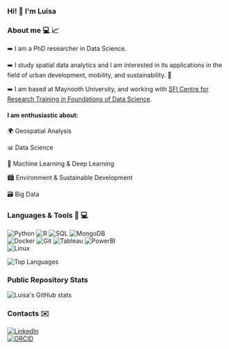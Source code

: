 ### Hi! :wave: I'm Luisa

### About me :computer: :chart_with_upwards_trend: 

:arrow_right: I am a PhD researcher in Data Science. 

:arrow_right: I study spatial data analytics and I am interested in its applications in the field of urban development, mobility, and sustainability. :seedling:

:arrow_right: I am based at Maynooth University, and working with [SFI Centre for Research Training in Foundations of Data Science](https://www.data-science.ie/user/luisa+lo+presti/).


#### I am enthusiastic about:

:earth_africa: Geospatial Analysis

:bar_chart: Data Science

:brain: Machine Learning & Deep Learning

:cityscape: Environment & Sustainable Development

:card_file_box: Big Data


### Languages & Tools :snake: :computer:

![Python](https://img.shields.io/badge/Python-3776AB?logo=python&logoColor=fff)
![R](https://img.shields.io/badge/R-%23276DC3.svg?logo=r&logoColor=white)
![SQL](https://img.shields.io/badge/-SQL-000?&logo=MySQL&logoColor=4479A1)
![MongoDB](https://img.shields.io/badge/-MongoDB-13aa52?style=flat&logo=mongodb&logoColor=white)  
![Docker](https://img.shields.io/badge/Docker-%23276DC3.svg?logo=Docker&logoColor=white)
![Git](https://img.shields.io/badge/-Git-000?&logo=Git&logoColor=white)
![Tableau](https://img.shields.io/badge/-Tableau-E97627?style=flat&logo=Tableau&logoColor=white)
![PowerBI](https://img.shields.io/badge/-Power%20BI-F2C811?style=flat&logo=Power-BI&logoColor=black)  
![Linux](https://img.shields.io/badge/Linux-FCC624?logo=linux&logoColor=black)

![Top Languages](https://github-readme-stats.vercel.app/api/top-langs/?username=luisalopresti&show_icons=true&layout=compact&theme=simple)

### Public Repository Stats
![Luisa's GitHub stats](https://github-readme-stats.vercel.app/api?username=luisalopresti&show_icons=true&theme=simple&hide_title=true&rank_icon=github)


### Contacts :envelope: 

[![LinkedIn](https://img.shields.io/badge/Linkedin-%230077B5.svg?logo=linkedin&logoColor=white)](https://www.linkedin.com/in/luisalopresti/)  
[![ORCID](https://img.shields.io/badge/-ORCID-A6CE39?style=flat&logo=orcid&logoColor=white)](https://orcid.org/0009-0006-1096-9108)


